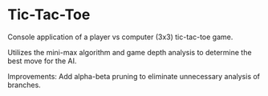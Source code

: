 # Tic-Tac-Toe
Console application of a player vs computer (3x3) tic-tac-toe game. 

Utilizes the mini-max algorithm and game depth analysis to determine the best move for the AI.

Improvements:
Add alpha-beta pruning to eliminate unnecessary analysis of branches. 
